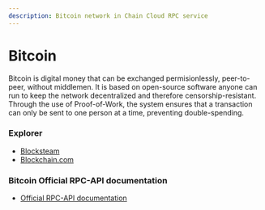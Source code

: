 ```yaml
---
description: Bitcoin network in Chain Cloud RPC service
---
```


# Bitcoin

Bitcoin is digital money that can be exchanged permisionlessly, peer-to-peer, without middlemen. It is based on open-source software anyone can run to keep the network decentralized and therefore censorship-resistant. Through the use of Proof-of-Work, the system ensures that a transaction can only be sent to one person at a time, preventing double-spending.

### Explorer[​](https://www.ankr.com/docs/build-blockchain/nodes/bitcoin/overview/#explorer) <a href="#explorer" id="explorer"></a>

* [Blocksteam](https://blockstream.info/)
* [Blockchain.com](https://www.blockchain.com/ro/explorer)

### Bitcoin Official RPC-API documentation[​](https://www.ankr.com/docs/build-blockchain/nodes/bitcoin/overview/#bitcoin-official-rpc-api-documentation) <a href="#bitcoin-official-rpc-api-documentation" id="bitcoin-official-rpc-api-documentation"></a>

* [Official RPC-API documentation](https://developer.bitcoin.org/reference/rpc/index.html)